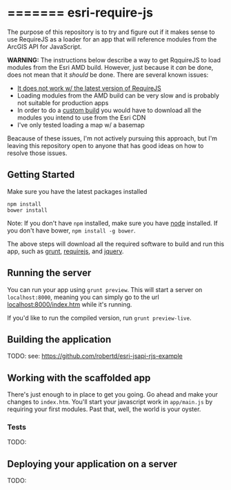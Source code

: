 =======
esri-require-js
===============

The purpose of this repository is to try and figure out if it makes sense to use RequireJS as a loader for an app that will reference modules from the ArcGIS API for JavaScript. 

**WARNING:** The instructions below describe a way to get RqquireJS to load modules from the Esri AMD build. However, just because it *can* be done, does not mean that it *should* be done. There are several known issues:
- [It does not work w/ the latest version of RequireJS](https://github.com/tomwayson/esri-require-js/issues/1)
- Loading modules from the AMD build can be very slow and is probably not suitable for production apps
- In order to do a [custom build](https://github.com/robertd/esri-jsapi-rjs-example) you would have to download all the modules you intend to use from the Esri CDN
- I've only tested loading a map w/ a basemap

Beacause of these issues, I'm not actively pursuing this approach, but I'm leaving this repository open to anyone that has good ideas on how to resolve those issues.

## Getting Started

Make sure you have the latest packages installed

```
npm install
bower install
```

Note: If you don't have `npm` installed, make sure you have
[node](http://nodejs.com) installed. If you don't have bower,
`npm install -g bower`.

The above steps will download all the required software to
build and run this app, such as [grunt](http://gruntjs.com),
[requirejs](http://requirejs.org), and [jquery](http://jquery.com).

## Running the server

You can run your app using `grunt preview`. This will start a
server on `localhost:8000`, meaning you can simply go to the
url [localhost:8000/index.htm](http://localhost:8000/index.htm)
while it's running.

If you'd like to run the compiled version, run
`grunt preview-live`.

## Building the application

TODO: see: https://github.com/robertd/esri-jsapi-rjs-example

## Working with the scaffolded app

There's just enough to in place to get you going. Go ahead
and make your changes to `index.htm`. You'll start your
javascript work in `app/main.js` by requiring your first
modules. Past that, well, the world is your oyster.

### Tests

TODO:

## Deploying your application on a server

TODO:
